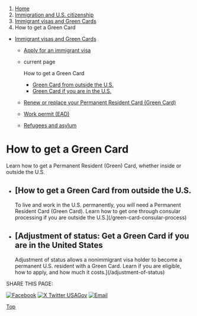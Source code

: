 1. [Home](/)
2. [Immigration and U.S. citizenship](/immigration-and-citizenship)
3. [Immigrant visas and Green Cards](/green-card-permanent-resident-immigrant-visa)
4. How to get a Green Card

* [Immigrant visas and Green Cards](/green-card-permanent-resident-immigrant-visa)
  + [Apply for an immigrant visa](/visas)
  + current page

    How to get a Green Card

    - [Green Card from outside the U.S.](/green-card-consular-process)
    - [Green Card if you are in the U.S.](/adjustment-of-status)
  + [Renew or replace your Permanent Resident Card (Green Card)](/renew-green-card)
  + [Work permit (EAD)](/work-permit-ead)
  + [Refugees and asylum](/refugee-and-asylum)

How to get a Green Card
=======================

Learn how to get a Permanent Resident (Green) Card, whether inside or outside the U.S.

* [How to get a Green Card from outside the U.S.
  ---------------------------------------------

  To live and work in the U.S. permanently, you will need a Permanent Resident Card (Green Card). Learn how to get one through consular processing if you are outside the U.S.](/green-card-consular-process)
* [Adjustment of status: Get a Green Card if you are in the United States
  ----------------------------------------------------------------------

  Adjustment of status allows a nonimmigrant visa holder to become a permanent U.S. resident with a Green Card. Learn if you are eligible, how to apply, and how much it costs.](/adjustment-of-status)

SHARE THIS PAGE:

[![Facebook](/themes/custom/usagov/images/social-media-icons/Facebook_Icon.svg)](https://www.facebook.com/sharer/sharer.php?u=https://www.usa.gov/how-to-get-green-card&v=3)
[![X Twitter USAGov](/themes/custom/usagov/images/social-media-icons/X_Twitter_Icon.svg?version=2)](https://twitter.com/intent/tweet?source=webclient&text=https://www.usa.gov/how-to-get-green-card)
[![Email](/themes/custom/usagov/images/social-media-icons/Email_Icon.svg?version=2)](mailto:?subject=https://www.usa.gov/how-to-get-green-card)

[Top](#main-content)